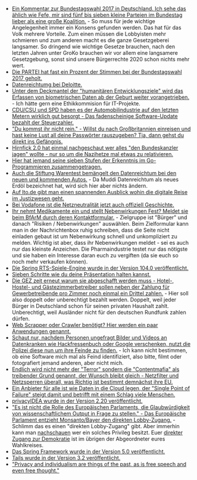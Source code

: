* [Ein Kommentar zur Bundestagswahl 2017 in Deutschland. Ich sehe das ählich wie Fefe, mir sind fünf bis sieben kleine Parteien im Bundestag lieber als eine große Koalition.](https://blog.fefe.de/?ts=a736cd11) - So muss für jede wichtige Angelegenheit immer ein Konsens gefunden werden. Das hat für das Volk mehrere Vorteile. Zum einen müssen die Lobbyisten mehr schmieren und zum anderen macht es die ganze Gesetzgeberei langsamer. So dringend wie wichtige Gesetze brauchen, nach den letzten Jahren unter GroKo brauchen wir vor allem eine langsamere Gesetzgebung, sonst sind unsere Bürgerrechte 2020 schon nichts mehr wert.
* [Die PARTEI hat fast ein Prozent der Stimmen bei der Bundestagswahl 2017 geholt.](https://www.heise.de/tp/news/Die-PARTEI-verfehlt-nur-knapp-die-1-Marke-3839792.html)
* [Datenreichtumg bei Deloitte.](https://www.golem.de/news/big-four-kundendaten-von-deloitte-offenbar-gehackt-1709-130241.html)
* [Unter dem Deckmantel der "humanitären Entwicklungsziele" wird das Erfassen von biometrischen Daten ab der Geburt weiter vorangetrieben.](https://www.heise.de/newsticker/meldung/Biometrie-Fortschritte-bei-der-digitalen-Identifizierung-von-Kinderfingern-und-verschleierten-3840690.html) - Ich hätte gern eine Ethikkommision für IT-Projekte.
* [CDU/CSU und SPD haben es der Automobilindustrie auf den letzten Metern wirklich gut besorgt - Das fadenscheinige Software-Update bezahlt der Steuerzahler.](https://www.heise.de/newsticker/meldung/Diesel-Skandal-Autohersteller-koennen-Updatekosten-von-der-Steuer-absetzen-3841166.html)
* ["Du kommst ihr nicht rein." - Willst du nach Großbritannien einreisen und hast keine Lust all deine Passwörter rauszugeben? Tja, dann gehst du direkt ins Gefängnis.](https://www.heise.de/newsticker/meldung/Passwort-Herausgabe-verweigert-Britischer-Aktivist-verurteilt-3841330.html)
* [Hirnfick 2.0 hat einmal nachgeschaut wer alles "den Bundeskanzler jagen" wollte - nur so um die Nazihetze mal etwas zu relativieren.](https://tuxproject.de/blog/2017/09/halali/)
* [Hier hat jemand seine sieben Stufen der Erkenntnis im Go-Programmieren zusammengetragen.](https://opensource.com/article/17/9/seven-stages-becoming-go-programmer)
* [Auch die Stiftung Warentest bemängelt den Datenreichtum bei den neuen und kommenden Autos.](https://www.golem.de/news/vernetztes-fahren-stiftung-warentest-kritisiert-datenschnueffelei-bei-auto-apps-1709-130263.html) - Da Muddi Datenreichtum als neues Erdöl bezeichnet hat, wird sich hier aber nichts ändern.
* [Auf lto.de gibt man einen spannenden Ausblick wohin die digitale Reise im Justizwesen geht.](https://www.lto.de/recht/job-karriere/j/edv-gerichtstag-justiz-e-akte-bea-smart-contracts-kuenstliche-intelligenz/)
* [Bei Vodafone ist die Netzneutralität jetzt auch offiziell Geschichte.](https://www.heise.de/newsticker/meldung/Vodafone-fuehrt-unbegrenzte-Datennutzung-fuer-bestimmte-Apps-ein-3842505.html)
* [Ihr nehmt Medikamente ein und stellt Nebenwirkungen Fest? Meldet sie beim BfArM durch deren Kontaktformular.](https://www.bfarm.de/DE/Servicefunktionen/Kontakt/_node.html) - Zielgruppe ist "Bürger" und danach "Risiken / Nebenwirkungen" auswählen. Beim Zielformular kann man in der Nachrichtenbox ruhig schreiben, dass die Seite nicht einladen gebaut ist um Nebenwirkung schnell und unkompliziert zu melden. Wichtig ist aber, dass ihr Nebenwirkungen meldet - sei es auch nur das kleinste Anzeichen. Die Pharmaindustrie testet nur das nötigste und sie haben ein Interesse daran euch zu vergiften (da sie euch so noch mehr verkaufen können).
* [Die Spring RTS-Spiele-Engine wurde in der Version 104.0 veröffentlicht.](https://springrts.com/phpbb/viewtopic.php?t=36432)
* [Sieben Schritte wie du deine Präsentation halten kannst.](https://opensource.com/article/17/9/7-best-practices-giving-conference-talk)
* [Die GEZ zeit erneut warum sie abgeschafft werden muss - Hotel-, Hostel- und Gästezimmerbetreiber sollen neben der Zahlung für Gewerbetreibende pro Zimmer noch einmal ein Drittel zahlen.](https://www.heise.de/newsticker/meldung/Bundesverwaltungsgericht-Rundfunkbeitrag-fuer-Hotelzimmer-nur-bei-Empfangsmoeglichkeit-3845426.html) - Hier soll also doppelt oder unberechtigt bezahlt werden. Doppelt, weil jeder Bürger in Deutschland schon für seinen privaten Haushalt zahlt. Unberechtigt, weil Ausländer nicht für den deutschen Rundfunk zahlen dürfen.
* [Web Scrapper oder Crawler benötigt? Hier werden ein paar Anwendungen genannt.](https://opensource.com/resources/python/web-scraper-crawler)
* [Schaut nur, nachdem Personen ungefragt Bilder und Videos an Datenkranken wie Hackfressenbuch oder Google verschenken, nutzt die Polizei diese nun um ihre Feinde zu finden.](https://www.heise.de/newsticker/meldung/G20-Krawalle-Polizei-will-mit-automatisierter-Gesichtserkennung-Randalierer-jagen-3846050.html) - Ich kann nicht bestimmen, ob eine Software mich mal als Feind identifiziert, also bitte, filmt oder fotografiert jemand anderen, aber nicht mich.
* [Endlich wird nicht mehr der "Terror" sondern die "Contentmafia" als treibender Grund genannt, der Wunsch bleibt gleich - Netzfilter und Netzsperren überall, was Richtig ist bestimmt demnächst ihre EU.](https://www.golem.de/news/internetplattformen-eu-kommission-fordert-proaktive-filterung-von-inhalten-1709-130328.html)
* [Ein Anbieter für alle ist wie Daten in die Cloud legen, der "Single Point of Failure" steigt damit und betrifft mit einem Schlag viele Menschen.](https://blog.fefe.de/?ts=a7322d55)
* [privacyIDEA wurde in der Version 2.20 veröffentlicht.](https://www.pro-linux.de/news/1/25195/privacyidea-220-erschienen.html)
* ["Es ist nicht die Rolle des Europäischen Parlaments, die Glaubwürdigkeit von wissenschaftlichem Output in Frage zu stellen." - Das Europäische Parlament entzieht Monsanto/Bayer den direkten Lobby-Zugang.](https://www.heise.de/newsticker/meldung/Europa-Parlament-entzieht-Monsanto-den-Lobby-Zugang-3846930.html) - Schlimm das es einen "direkten Lobby-Zugang" gibt. Aber immerhin kann man [nachschauen](http://ec.europa.eu/transparencyregister/public/homePage.do?locale=de) wer ein solches Privileg besitzt. Euer [direkter Zugang zur Demokratie](https://www.heise.de/forum/heise-online/News-Kommentare/Europa-Parlament-entzieht-Monsanto-den-Lobby-Zugang/Re-Trennung-zwischen-Staat-und-Wirtschaft/posting-31124569/show/) ist im übrigen der Abgeordneter eures Wahlkreises.
* [Das Spring Framework wurde in der Version 5.0 veröffentlicht.](https://spring.io/blog/2017/09/28/spring-framework-5-0-goes-ga)
* [Tails wurde in der Version 3.2 veröffentlicht.](https://www.pro-linux.de/news/1/25199/tails-32-freigegeben.html)
* ["Privacy and individualism are things of the past, as is free speech and even free thought."](http://www.androidauthority.com/heres-already-living-1984-797996/)

